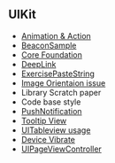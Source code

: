 ## UIKit

* [Animation & Action](/UIKit/Animation%20&%20Action)
* [BeaconSample](/UIKit/BeaconSampleApp)
* [Core Foundation](/UIKit/Core%20Foundation)
* [DeepLink](/UIKit/DeepLink)
* [ExercisePasteString](/UIKit/ExercisePasteString)
* [Image Orientaion issue](/UIKit/ImageOrientationFix)
* Library Scratch paper
* Code base style
* [PushNotification](/UIKit/PushExample)
* [Tooltip View](/UIKit/exerciseTooltipView)
* [UITableview usage](/UIKit/testTableView)
* [Device Vibrate](/UIKit/tryVibrate)
* [UIPageViewController](/UIKit/uipageVCTest)
